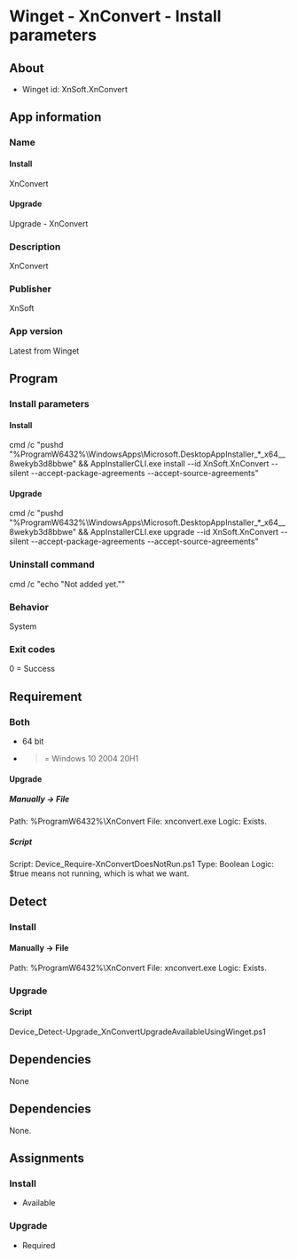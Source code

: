 # Winget - XnConvert - Install parameters
## About
* Winget id: XnSoft.XnConvert


## App information
### Name
#### Install
XnConvert
#### Upgrade
Upgrade - XnConvert

### Description
XnConvert

### Publisher
XnSoft

### App version
Latest from Winget


## Program
### Install parameters
#### Install
cmd /c "pushd "%ProgramW6432%\WindowsApps\Microsoft.DesktopAppInstaller_*_x64__8wekyb3d8bbwe" && AppInstallerCLI.exe install --id XnSoft.XnConvert --silent --accept-package-agreements --accept-source-agreements"
#### Upgrade
cmd /c "pushd "%ProgramW6432%\WindowsApps\Microsoft.DesktopAppInstaller_*_x64__8wekyb3d8bbwe" && AppInstallerCLI.exe upgrade --id XnSoft.XnConvert --silent --accept-package-agreements --accept-source-agreements"

### Uninstall command
cmd /c "echo "Not added yet.""

### Behavior
System

### Exit codes
0 = Success


## Requirement
### Both
* 64 bit
* >= Windows 10 2004 20H1

#### Upgrade
##### Manually -> File
Path:  %ProgramW6432%\XnConvert
File:  xnconvert.exe
Logic: Exists.

##### Script
Script: Device_Require-XnConvertDoesNotRun.ps1
Type:   Boolean
Logic:  $true means not running, which is what we want.


## Detect
### Install
#### Manually -> File
Path:  %ProgramW6432%\XnConvert
File:  xnconvert.exe
Logic: Exists.
### Upgrade
#### Script
Device_Detect-Upgrade_XnConvertUpgradeAvailableUsingWinget.ps1


## Dependencies
None


## Dependencies
None.


## Assignments
### Install
* Available

### Upgrade
* Required